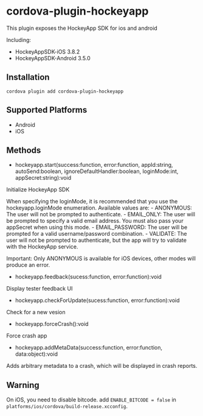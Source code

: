 # cordova-plugin-hockeyapp

This plugin exposes the HockeyApp SDK for ios and android

Including:

* HockeyAppSDK-iOS 3.8.2
* HockeyAppSDK-Android 3.5.0

## Installation

    cordova plugin add cordova-plugin-hockeyapp

## Supported Platforms

- Android
- iOS

## Methods

- hockeyapp.start(success:function, error:function, appId:string, autoSend:boolean, ignoreDefaultHandler:boolean, loginMode:int, appSecret:string):void

Initialize HockeyApp SDK

When specifying the loginMode, it is recommended that you use the hockeyapp.loginMode enumeration. Available values are:
    - ANONYMOUS: The user will not be prompted to authenticate.
    - EMAIL_ONLY: The user will be prompted to specify a valid email address. You must also pass your appSecret when using this mode.
    - EMAIL_PASSWORD: The user will be prompted for a valid username/password combination.
    - VALIDATE: The user will not be prompted to authenticate, but the app will try to validate with the HockeyApp service.
    
Important: Only ANONYMOUS is available for iOS devices, other modes will produce an error.

- hockeyapp.feedback(sucess:function, error:function):void

Display tester feedback UI

- hockeyapp.checkForUpdate(sucess:function, error:function):void

Check for a new vesion

- hockeyapp.forceCrash():void

Force crash app

- hockeyapp.addMetaData(success:function, error:function, data:object):void

Adds arbitrary metadata to a crash, which will be displayed in crash reports.

## Warning

On iOS, you need to disable bitcode. add `ENABLE_BITCODE = false` in `platforms/ios/cordova/build-release.xcconfig`.
